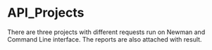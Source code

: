 # API_Projects

There are three projects with different requests run on Newman and Command Line interface.
The reports are also attached with result.
